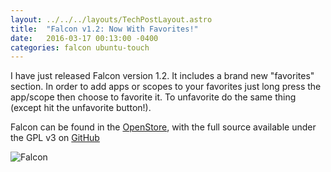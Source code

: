```yaml
---
layout: ../../../layouts/TechPostLayout.astro
title:  "Falcon v1.2: Now With Favorites!"
date:   2016-03-17 00:13:00 -0400
categories: falcon ubuntu-touch
---
```


I have just released Falcon version 1.2. It includes a brand new "favorites"
section. In order to add apps or scopes to your favorites just long press the
app/scope then choose to favorite it. To unfavorite do the same thing (except
hit the unfavorite button!).

Falcon can be found in the
[OpenStore](https://open.uappexplorer.com/app/falcon.bhdouglass),
with the full source available under the GPL v3
on [GitHub](https://github.com/bhdouglass/falcon)

![Falcon](/images/blog/falcon/screenshot1.png)
